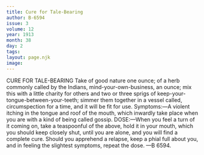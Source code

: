 ```yaml
---
title: Cure for Tale-Bearing
author: B-6594
issue: 3
volume: 12
year: 1913
month: 38
day: 2
tags:
layout: page.njk
image:
---
```

CURE FOR TALE-BEARING    Take of good nature one ounce; of a herb commonly called by the Indians, mind-your-own-business, an ounce; mix this with a little charity for others and two or three sprigs of keep-your-tongue-between-your-teeth; simmer them together in a vessel called, circumspection for a time, and it will be fit for use.    Symptoms:—A violent itching in the tongue and roof of the mouth, which inwardly take place when you are with a kind of being called gossip.    DOSE:—When you feel a turn of it coming on, take a teaspoonful of the above, hold it in your mouth, which you should keep closely shut, until you are alone, and you will find a complete cure. Should you apprehend a relapse, keep a phial full about you, and in feeling the slightest symptoms, repeat the dose. —B 6594.    


